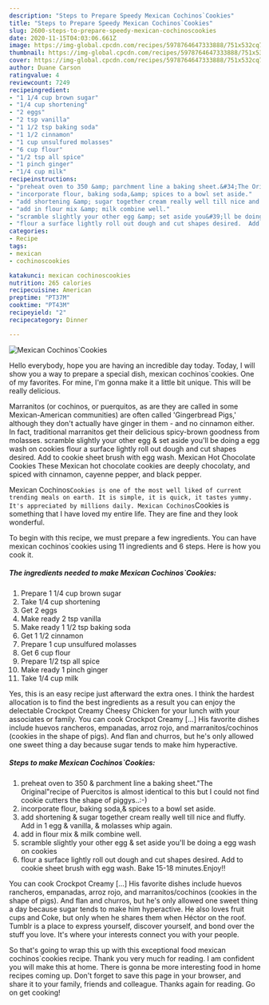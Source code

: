 ```yaml
---
description: "Steps to Prepare Speedy Mexican Cochinos`Cookies"
title: "Steps to Prepare Speedy Mexican Cochinos`Cookies"
slug: 2600-steps-to-prepare-speedy-mexican-cochinoscookies
date: 2020-11-15T04:03:06.661Z
image: https://img-global.cpcdn.com/recipes/5978764647333888/751x532cq70/mexican-cochinoscookies-recipe-main-photo.jpg
thumbnail: https://img-global.cpcdn.com/recipes/5978764647333888/751x532cq70/mexican-cochinoscookies-recipe-main-photo.jpg
cover: https://img-global.cpcdn.com/recipes/5978764647333888/751x532cq70/mexican-cochinoscookies-recipe-main-photo.jpg
author: Duane Carson
ratingvalue: 4
reviewcount: 7249
recipeingredient:
- "1 1/4 cup brown sugar"
- "1/4 cup shortening"
- "2 eggs"
- "2 tsp vanilla"
- "1 1/2 tsp baking soda"
- "1 1/2 cinnamon"
- "1 cup unsulfured molasses"
- "6 cup flour"
- "1/2 tsp all spice"
- "1 pinch ginger"
- "1/4 cup milk"
recipeinstructions:
- "preheat oven to 350 &amp; parchment line a baking sheet.&#34;The Original&#34;recipe of Puercitos is almost identical to this but I could not find cookie cutters the shape of piggys..:-)"
- "incorporate flour, baking soda,&amp; spices to a bowl set aside."
- "add shortening &amp; sugar together cream really well till nice and fluffy. Add in 1 egg &amp; vanilla, &amp; molasses whip again."
- "add in flour mix &amp; milk combine well."
- "scramble slightly your other egg &amp; set aside you&#39;ll be doing a egg wash on cookies"
- "flour a surface lightly roll out dough and cut shapes desired.  Add to cookie sheet brush with egg wash. Bake 15-18 minutes.Enjoy!!"
categories:
- Recipe
tags:
- mexican
- cochinoscookies

katakunci: mexican cochinoscookies 
nutrition: 265 calories
recipecuisine: American
preptime: "PT37M"
cooktime: "PT43M"
recipeyield: "2"
recipecategory: Dinner

---
```



![Mexican Cochinos`Cookies](https://img-global.cpcdn.com/recipes/5978764647333888/751x532cq70/mexican-cochinoscookies-recipe-main-photo.jpg)

Hello everybody, hope you are having an incredible day today. Today, I will show you a way to prepare a special dish, mexican cochinos`cookies. One of my favorites. For mine, I'm gonna make it a little bit unique. This will be really delicious.

Marranitos (or cochinos, or puerquitos, as are they are called in some Mexican-American communities) are often called &#39;Gingerbread Pigs,&#39; although they don&#39;t actually have ginger in them - and no cinnamon either. In fact, traditional marranitos get their delicious spicy-brown goodness from molasses. scramble slightly your other egg &amp; set aside you&#39;ll be doing a egg wash on cookies flour a surface lightly roll out dough and cut shapes desired. Add to cookie sheet brush with egg wash. Mexican Hot Chocolate Cookies These Mexican hot chocolate cookies are deeply chocolaty, and spiced with cinnamon, cayenne pepper, and black pepper.

Mexican Cochinos`Cookies is one of the most well liked of current trending meals on earth. It is simple, it is quick, it tastes yummy. It's appreciated by millions daily. Mexican Cochinos`Cookies is something that I have loved my entire life. They are fine and they look wonderful.


To begin with this recipe, we must prepare a few ingredients. You can have mexican cochinos`cookies using 11 ingredients and 6 steps. Here is how you cook it.

<!--inarticleads1-->

##### The ingredients needed to make Mexican Cochinos`Cookies:

1. Prepare 1 1/4 cup brown sugar
1. Take 1/4 cup shortening
1. Get 2 eggs
1. Make ready 2 tsp vanilla
1. Make ready 1 1/2 tsp baking soda
1. Get 1 1/2 cinnamon
1. Prepare 1 cup unsulfured molasses
1. Get 6 cup flour
1. Prepare 1/2 tsp all spice
1. Make ready 1 pinch ginger
1. Take 1/4 cup milk


Yes, this is an easy recipe just afterward the extra ones. I think the hardest allocation is to find the best ingredients as a result you can enjoy the delectable Crockpot Creamy Cheesy Chicken for your lunch with your associates or family. You can cook Crockpot Creamy […] His favorite dishes include huevos rancheros, empanadas, arroz rojo, and marranitos/cochinos (cookies in the shape of pigs). And flan and churros, but he&#39;s only allowed one sweet thing a day because sugar tends to make him hyperactive. 

<!--inarticleads2-->

##### Steps to make Mexican Cochinos`Cookies:

1. preheat oven to 350 &amp; parchment line a baking sheet.&#34;The Original&#34;recipe of Puercitos is almost identical to this but I could not find cookie cutters the shape of piggys..:-)
1. incorporate flour, baking soda,&amp; spices to a bowl set aside.
1. add shortening &amp; sugar together cream really well till nice and fluffy. Add in 1 egg &amp; vanilla, &amp; molasses whip again.
1. add in flour mix &amp; milk combine well.
1. scramble slightly your other egg &amp; set aside you&#39;ll be doing a egg wash on cookies
1. flour a surface lightly roll out dough and cut shapes desired.  Add to cookie sheet brush with egg wash. Bake 15-18 minutes.Enjoy!!


You can cook Crockpot Creamy […] His favorite dishes include huevos rancheros, empanadas, arroz rojo, and marranitos/cochinos (cookies in the shape of pigs). And flan and churros, but he&#39;s only allowed one sweet thing a day because sugar tends to make him hyperactive. He also loves fruit cups and Coke, but only when he shares them when Héctor on the roof. Tumblr is a place to express yourself, discover yourself, and bond over the stuff you love. It&#39;s where your interests connect you with your people. 

So that's going to wrap this up with this exceptional food mexican cochinos`cookies recipe. Thank you very much for reading. I am confident you will make this at home. There is gonna be more interesting food in home recipes coming up. Don't forget to save this page in your browser, and share it to your family, friends and colleague. Thanks again for reading. Go on get cooking!
